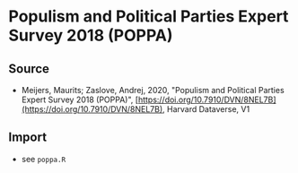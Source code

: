 # Populism and Political Parties Expert Survey 2018 (POPPA)

## Source

+ Meijers, Maurits; Zaslove, Andrej, 2020, "Populism and Political Parties Expert Survey 2018 (POPPA)", [https://doi.org/10.7910/DVN/8NEL7B](https://doi.org/10.7910/DVN/8NEL7B), Harvard Dataverse, V1

## Import

+ see `poppa.R`
